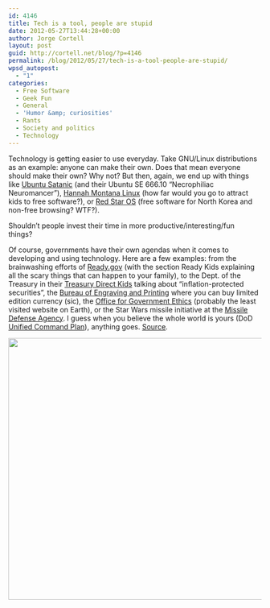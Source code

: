 ```yaml
---
id: 4146
title: Tech is a tool, people are stupid
date: 2012-05-27T13:44:28+00:00
author: Jorge Cortell
layout: post
guid: http://cortell.net/blog/?p=4146
permalink: /blog/2012/05/27/tech-is-a-tool-people-are-stupid/
wpsd_autopost:
  - "1"
categories:
  - Free Software
  - Geek Fun
  - General
  - 'Humor &amp; curiosities'
  - Rants
  - Society and politics
  - Technology
---
```

Technology is getting easier to use everyday. Take GNU/Linux distributions as an example: anyone can make their own. Does that mean everyone should make their own? Why not? But then, again, we end up with things like <a title="http://ubuntusatanic.org/" href="http://ubuntusatanic.org/" target="_blank">Ubuntu Satanic</a> (and their Ubuntu SE 666.10 “Necrophiliac Neuromancer”), <a title="http://hannahmontana.sourceforge.net/index.html" href="http://hannahmontana.sourceforge.net/index.html" target="_blank">Hannah Montana Linux</a> (how far would you go to attract kids to free software?), or <a title="http://en.wikipedia.org/wiki/Red_Star_OS" href="http://en.wikipedia.org/wiki/Red_Star_OS" target="_blank">Red Star OS</a> (free software for North Korea and non-free browsing? WTF?).

Shouldn&#8217;t people invest their time in more productive/interesting/fun things? 

Of course, governments have their own agendas when it comes to developing and using technology. Here are a few examples: from the brainwashing efforts of <a title="http://www.ready.gov/" href="http://www.ready.gov/" target="_blank">Ready.gov</a> (with the section Ready Kids explaining all the scary things that can happen to your family), to the Dept. of the Treasury in their <a title="http://www.treasurydirect.gov/kids/kids.htm" href="http://www.treasurydirect.gov/kids/kids.htm" target="_blank">Treasury Direct Kids</a> talking about &#8220;inflation-protected securities&#8221;, the <a title="http://www.bep.treas.gov/home.html" href="http://www.bep.treas.gov/home.html" target="_blank">Bureau of Engraving and Printing</a> where you can buy limited edition currency (sic), the <a title="http://www.usoge.gov/" href="http://www.usoge.gov/" target="_blank">Office for Government Ethics</a> (probably the least visited website on Earth), or the Star Wars missile initiative at the <a title="http://www.mda.mil/" href="http://www.mda.mil/" target="_blank">Missile Defense Agency</a>. I guess when you believe the whole world is yours (DoD <a title="http://www.defense.gov/home/features/2009/0109_unifiedcommand/" href="http://www.defense.gov/home/features/2009/0109_unifiedcommand/" target="_blank">Unified Command Plan</a>), anything goes. <a title="http://www.makeuseof.com" href="http://www.makeuseof.com" target="_blank">Source</a>.

<img class="aligncenter" title="DoD UCM" src="http://main.makeuseoflimited.netdna-cdn.com/wp-content/uploads/2011/09/govsites11.png?323f2c" alt="" width="548" height="520" />
